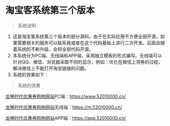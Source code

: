 # 淘宝客系统第三个版本 #

> 系统说明

1. 这是淘宝客系统第三个版本的部分源码，由于在实际应用不方便全部开源，如果需要相关的服务可以联系我或者在这个代码基础上进行二次开发。后面会随着系统的不断升级，会将全部代码开源。
2. 本系统分为PC端、无线端和APP端，采用独立模板的形式编写。无线端可以针对QQ、微信、浏览器采取不同的显示，例如：优化在微信上领券的过程，解决微信上不能打开淘宝链接的问题。
3. 系统的效果如下：

> 系统的效果

[龙琴时代优惠券购物网站](https://www.52010000.cn/)PC端：https://www.52010000.cn/

[龙琴时代优惠券购物网站](https://m.52010000.cn/)无线端：https://m.52010000.cn/

[龙琴时代优惠券购物网站](https://app.52010000.cn/)APP端：https://app.52010000.cn/
